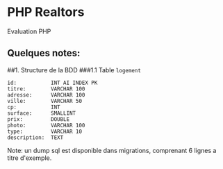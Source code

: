 # PHP Realtors

Evaluation PHP

## Quelques notes:

##1. Structure de la BDD
###1.1 Table ```logement```
```
id:           INT AI INDEX PK
titre:        VARCHAR 100
adresse:      VARCHAR 100
ville:        VARCHAR 50
cp:           INT
surface:      SMALLINT
prix:         DOUBLE
photo:        VARCHAR 100
type:         VARCHAR 10
description:  TEXT
```
Note: un dump sql est disponible dans migrations, comprenant 6 lignes a titre d'exemple.